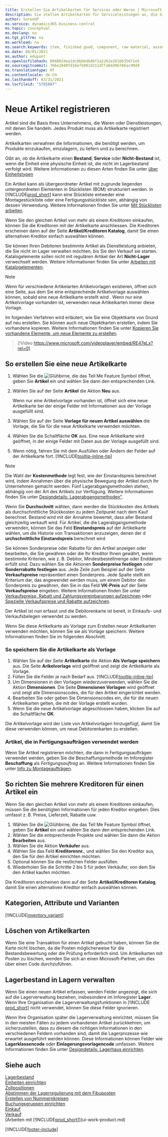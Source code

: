 ```yaml
---
title: Erstellen Sie Artikelkarten für Services oder Waren | Microsoft Docs
description: Sie stellen Artikelkarten für Serviceleistungen an, die Sie für physische als Stunden und Produkte, wie Montageartikel, Fertigprodukte aus der Produktion, Komponenten oder Menge verkaufen, die Sie von Ihrem Lagerbestand verkaufen.
author: SorenGP
ms.service: dynamics365-business-central
ms.topic: conceptual
ms.devlang: na
ms.tgt_pltfrm: na
ms.workload: na
ms.search.keywords: item, finished good, component, raw material, assembly item
ms.date: 04/01/2021
ms.author: edupont
ms.openlocfilehash: 8948024ea1dc0bbbdbd6f2a2262e2616b35671e5
ms.sourcegitcommit: 766e2840fd16efb901d211d7fa64d96766ac99d9
ms.translationtype: HT
ms.contentlocale: de-CH
ms.lasthandoff: 03/31/2021
ms.locfileid: "5785887"
---
```

# <a name="register-new-items"></a>Neue Artikel registrieren

Artikel sind die Basis Ihres Unternehmens, die Waren oder Dienstleistungen, mit denen Sie handeln. Jedes Produkt muss als Artikelkarte registriert werden.

Artikelkarten verwahren die Informationen, die benötigt werden, um Produkte einzukaufen, einzulagern, zu liefern und zu berechnen.

Gibt an, ob die Artikelkarte einen **Bestand**, **Service** oder **Nicht-Bestand** ist, wenn die Einheit eine physische Einheit ist, die nicht im Lagerbestand verfolgt wird. Weitere Informationen zu diesen Arten finden Sie unter [über Einheitstypen](inventory-about-item-types.md)

Ein Artikel kann als übergeordneter Artikel mit zugrunde liegenden untergeordneten Elementen in Stücklisten (BOM) strukturiert werden. In [!INCLUDE[prod_short](includes/prod_short.md)] kann eine Stückliste entweder eine Montagestückliste oder eine Fertigungsstückliste sein, abhängig von dessen Verwendung. Weitere Informationen finden Sie unter [Mit Stücklisten arbeiten](inventory-how-work-BOMs.md).

Wenn Sie den gleichen Artikel von mehr als einem Kreditoren einkaufen, können Sie die Kreditoren mit der Artikelkarte anschliessen. Die Kreditoren erscheinen dann auf der Seite **Artikel/Kreditoren Katalog**, damit Sie einen alternativen Kreditor einfach auswählen können.

Sie können Ihren Debitoren bestimmte Artikel als Dienstleistung anbieten, die Sie nicht im Lager verwalten möchten, bis Sie den Verkauf sie starten. Katalogelemente sollen nicht mit regulären Artikel der Art **Nicht-Lager** verwechselt werden. Weitere Informationen finden Sie unter [Arbeiten mit Katalogelementen](inventory-how-work-nonstock-items.md).  

> [!NOTE]  
> Wenn für verschiedene Artikelarten Artikelvorlagen existieren, öffnet sich eine Seite, aus dem Sie eine entsprechende Artikelvorlage auswählen können, sobald eine neue Artikelkarte erstellt wird . Wenn nur eine Artikelvorlage vorhanden ist, verwenden neue Artikelkarten immer diese Vorlage.

Im folgenden Verfahren wird erläutert, wie Sie eine Objektkarte von Grund auf neu erstellen. Sie können auch neue Objektkarten erstellen, indem Sie vorhandene kopieren. Weitere Informationen finden Sie unter [Kopieren Sie vorhandene Elemente, um neue Elemente zu erstellen](inventory-how-copy-items.md).  

> [!Video https://www.microsoft.com/videoplayer/embed/RE47eLx?rel=0]

## <a name="to-create-a-new-item-card"></a>So erstellen Sie eine neue Artikelkarte

1. Wählen Sie die ![Glühbirne, die das Tell Me Feature](media/ui-search/search_small.png "Tell Me-Funktion") Symbol öffnet, geben Sie **Artikel** ein und wählen Sie dann den entsprechenden Link.  
2. Wählen Sie auf der Seite **Artikel** die Aktion **Neu** aus.

    Wenn nur eine Artikelvorlage vorhanden ist, öffnet sich eine neue Artikelkarte bei der einige Felder mit Informationen aus der Vorlage ausgefüllt sind.
3. Wählen Sie auf der Seite **Vorlage für neuen Artikel auswählen** die Vorlage, die Sie für die neue Artikelkarte verwenden möchten.
4. Wählen Sie die Schaltfläche **OK** aus. Eine neue Artikelkarte wird geöffnet, in der einige Felder mit Daten aus der Vorlage ausgefüllt sind.
5. Wenn nötig, fahren Sie mit dem Ausfüllen oder Ändern der Felder auf der Artikelkarte fort. [!INCLUDE[tooltip-inline-tip](includes/tooltip-inline-tip_md.md)]

> [!NOTE]
> Die Wahl der **Kostenmethode** legt fest, wie der Einstandspreis berechnet wird, indem Annahmen über die physische Bewegung der Artikel durch Ihr Unternehmen gemacht werden. Fünf Lagerabgangsmethoden stehen, abhängig von der Art des Artikels zur Verfügung. Weitere Informationen finden Sie unter [Designdetails: Lagerabgangsmethoden"](design-details-costing-methods.md).
>
> Wenn Sie **Durchschnitt** wählen, dann werden die Stückkosten des Artikels als durchschnittliche Stückkosten zu jedem Zeitpunkt nach dem Kauf berechnet. Bestand wird mit der Annahme bewertet, dass aller Bestand gleichzeitig verkauft wird. Für Artikel, die die Lagerabgangsmethode verwenden, können Sie das Feld **Einstandspreis** auf der Artikelkarte wählen, um die Historie von Transaktionen anzuzeigen, denen der d **urchschnittliche Einstandspreis** berechnet wird

Sie können Sonderpreise oder Rabatte für den Artikel anzeigen oder bearbeiten, die Sie gewähren oder die Ihr Kreditor Ihnen gewährt, wenn bestimmte Kriterien, wie z. B. Debitor, Mindestbestellmenge oder Enddatum erfüllt sind. Dazu wählen Sie die Aktionen **Sonderpreise festlegen** oder **Sonderrabatte festlegen** aus. Jede Zeile zum Beispiel auf der Seite **Verkaufspreise** repräsentiert einen Sonderpreis. Jede Spalte stellt ein Kriterium dar, das angewendet werden muss, um einem Debitor den Sonderpreis zu gewähren, den Sie in das Feld **VK-Preis** auf der Seite **Verkaufspreise** eingeben. Weitere Informationen finden Sie unter [Verkaufspreise, Rabatt und Zahlungsvereinbarungen aufzeichnen](sales-how-record-sales-price-discount-payment-agreements.md) oder [Spezielle Verkaufspreise und Rabatte aufzeichnen](purchasing-how-record-purchase-price-discount-payment-agreements.md).

Der Artikel ist nun erfasst und die Debitorenkarte ist bereit, in Einkaufs- und Verkaufsbelegen verwendet zu werden.

Wenn Sie diese Artikelkarte als Vorlage zum Erstellen neuer Artikelkarten verwenden möchten, können Sie sie als Vorlage speichern. Weitere Informationen finden Sie im folgenden Abschnitt.  

### <a name="to-save-the-item-card-as-a-template"></a>So speichern Sie die Artikelkarte als Vorlage

1. Wählen Sie auf der Seite **Artikelkarte** die Aktion **Als Vorlage speichern** aus. Die Seite **Arikelvorlage** wird geöffnet und zeigt die Artikelkarte als Vorlage.
2. Füllen Sie die Felder je nach Bedarf aus. [!INCLUDE[tooltip-inline-tip](includes/tooltip-inline-tip_md.md)]
3. Um Dimensionen in den Vorlagen wiederzuverwenden, wählen Sie die Aktion **Dimensionen**. Die Seite **Dimensionen Vorlagen** wird geöffnet und zeigt alle Dimensionscodes, die für den Artikel eingerichtet werden.
4. Bearbeiten Sie oder geben Sie Dimensionscodes ein, die für die neuen Artikelkarten gelten, die mit der Vorlage erstellt wurden.
5. Wenn Sie die neue Artikelvorlage abgeschlossen haben, klicken Sie auf die Schaltfläche **OK**.

Die Artikelvorlage wird der Liste von Artikelvorlagen hinzugefügt, damit Sie diese verwenden können, um neue Debitorenkarten zu erstellen.

### <a name="items-used-in-production-orders"></a>Artikel, die in Fertigungsaufträgen verwendet werden

Wenn Sie Artikel registrieren möchten, die dann in Fertigungsaufträgen verwendet werden, geben Sie die Beschaffungsmethode im Inforegister **Beschaffung** als *Fertigungsauftrag* an. Weitere Informationen finden Sie unter [Info zu Montageaufträgen](production-about-production-orders.md).  

## <a name="to-set-up-multiple-vendors-for-an-item"></a>So richten Sie mehrere Kreditoren für einen Artikel ein

Wenn Sie den gleichen Artikel von mehr als einem Kreditoren einkaufen, müssen Sie die benötigten Informationen für jeden Kreditor eingeben. Dies umfasst z. B. Preise, Lieferzeit, Rabatte usw.  

1. Wählen Sie die ![Glühbirne, die das Tell Me Feature](media/ui-search/search_small.png "Tell Me-Funktion") Symbol öffnet, geben Sie **Artikel** ein und wählen Sie dann den entsprechenden Link.  
2. Wählen Sie die entsprechende Projekte und wählen Sie dann die Aktion **Bearbeiten** aus.  
3. Wählen Sie die Aktion **Verkäufer** aus.  
4. Wählen Sie das Feld **Kreditorennr.**, und wählen Sie den Kreditor aus, den Sie für den Artikel einrichten möchten.  
5. Optional können Sie die restlichen Felder ausfüllen.  
6. Wiederholen Sie die Schritte 2 bis 5 für jeden Verkäufer, von dem Sie den Artikel kaufen möchten.

Die Kreditoren erscheinen dann auf der Seite **Artikel/Kreditoren Katalog**, damit Sie einen alternativen Kreditor einfach auswählen können.

## <a name="categories-attributes-and-variants"></a>Kategorien, Attribute und Varianten

[!INCLUDE[inventory_variant](includes/inventory_variant.md)]

## <a name="deleting-item-cards"></a>Löschen von Artikelkarten

Wenn Sie eine Transaktion für einen Artikel gebucht haben, können Sie die Karte nicht löschen, da die Posten möglicherweise für die Bestandsbewertung oder die Prüfung erforderlich sind. Um Artikelkarten mit Posten zu löschen, wenden Sie sich an einen Microsoft-Partner, um dies über einen Code durchzuführen.  

## <a name="manage-inventory-in-warehouses"></a>Lagerbestand in Lagern verwalten

Wenn Sie einen neuen Artikel erfassen, werden Felder angezeigt, die sich auf die Lagerverwaltung beziehen, insbesondere im Inforegister **Lager**. Wenn Ihre Organisation die Lagerverwaltungsfunktionen in [!INCLUDE [prod_short](includes/prod_short.md)] nicht verwendet, können Sie diese Felder ignorieren.  

Wenn Ihre Organisation später die Lagerverwaltung einrichtet, müssen Sie in den meisten Fällen zu jedem vorhandenen Artikel zurückkehren, um sicherzustellen, dass zu diesem die richtigen Informationen in den verschiedenen Feldern vorhanden sind, damit die Lagerprozesse wie erwartet ausgeführt werden können. Diese Informationen können Felder wie **Lagerklassencode** oder **Einlagerungsvorlagencode** umfassen. Weitere Informationen finden Sie unter [Designdetails: Lagerhaus einrichten](design-details-warehouse-setup.md).  

## <a name="see-also"></a>Siehe auch

[Lagerbestand](inventory-manage-inventory.md)  
[Einheiten einrichten](inventory-how-setup-units-of-measure.md)  
[Zollpositionen](finance-how-setup-report-intrastat.md#tariff-numbers)  
[Abstimmen der Lagerregulierung mit dem Fibuposten](finance-how-to-post-inventory-costs-to-the-general-ledger.md)  
[Erstellen von Nummernkreisen](ui-create-number-series.md)  
[Buchungsgruppen einrichten](finance-posting-groups.md)  
[Einkauf](purchasing-manage-purchasing.md)  
[Verkauf](sales-manage-sales.md)  
[Arbeiten mit [!INCLUDE[prod_short](includes/prod_short.md)]](ui-work-product.md)  


[!INCLUDE[footer-include](includes/footer-banner.md)]